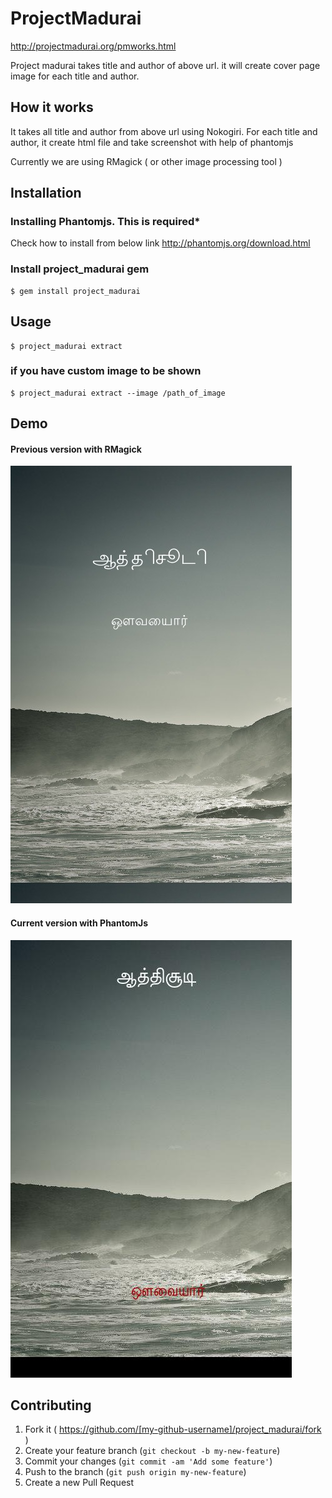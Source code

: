 # ProjectMadurai

http://projectmadurai.org/pmworks.html

Project madurai takes title and author of above url. it will create cover page image for each title and author.

## How it works

It takes all title and author from above url using Nokogiri. For each title and author, it create html file and take screenshot with help of phantomjs

Currently we are using RMagick ( or other image processing tool )


## Installation

### Installing Phantomjs. This is required*

Check how to install from below link
http://phantomjs.org/download.html

### Install project_madurai gem

    $ gem install project_madurai

## Usage

    $ project_madurai extract

### if you have custom image to be shown
    
    $ project_madurai extract --image /path_of_image


## Demo

#### Previous version with RMagick

![alt text](public/sample1.jpg "Demo")

#### Current version with PhantomJs

![alt text](public/sample2.jpg "Demo")




## Contributing

1. Fork it ( https://github.com/[my-github-username]/project_madurai/fork )
2. Create your feature branch (`git checkout -b my-new-feature`)
3. Commit your changes (`git commit -am 'Add some feature'`)
4. Push to the branch (`git push origin my-new-feature`)
5. Create a new Pull Request
